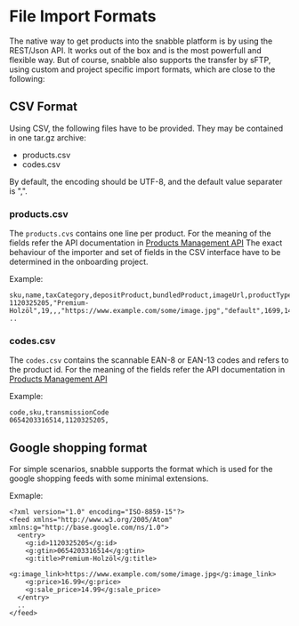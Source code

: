 
# File Import Formats

The native way to get products into the snabble platform is by using the REST/Json API.
It works out of the box and is the most powerfull and flexible way. But of course, snabble also supports
the transfer by sFTP, using custom and project specific import formats, which are close to the following:

## CSV Format

Using CSV, the following files have to be provided. They may be contained in one tar.gz archive:
* products.csv
* codes.csv

By default, the encoding should be UTF-8, and the default value separater is ",".

### products.csv

The `products.cvs` contains one line per product. For the meaning of the fields refer the API documentation in [Products Management API](api_products.md)
The exact behaviour of the importer and set of fields in the CSV interface have to be determined in the onboarding project.

Example:
```
sku,name,taxCategory,depositProduct,bundledProduct,imageUrl,productType,price,discountedPrice
1120325205,"Premium-Holzöl",19,,,"https://www.example.com/some/image.jpg","default",1699,1499
..
```

### codes.csv
The `codes.csv` contains the scannable EAN-8 or EAN-13 codes and refers to the product id.
For the meaning of the fields refer the API documentation in [Products Management API](api_products.md)

Example:
```
code,sku,transmissionCode
0654203316514,1120325205,
```

## Google shopping format
For simple scenarios, snabble supports the format which is used for the google shopping feeds with some minimal extensions.

Exmaple:
```
<?xml version="1.0" encoding="ISO-8859-15"?>
<feed xmlns="http://www.w3.org/2005/Atom" xmlns:g="http://base.google.com/ns/1.0">
  <entry>
    <g:id>1120325205</g:id>
    <g:gtin>0654203316514</g:gtin>
    <g:title>Premium-Holzöl</g:title>
    <g:image_link>https://www.example.com/some/image.jpg</g:image_link>
    <g:price>16.99</g:price>
    <g:sale_price>14.99</g:sale_price>
  </entry>
  ..
</feed>
```


